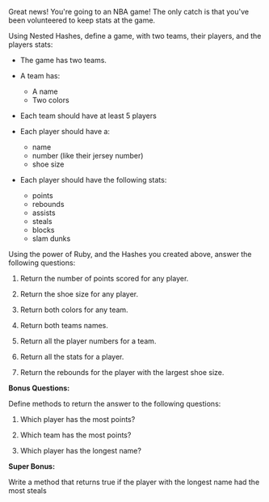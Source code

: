 Great news! You're going to an NBA game! The only catch is that you've been volunteered to keep stats at the game.

Using Nested Hashes, define a game, with two teams, their players, and the players stats:

- The game has two teams.
- A team has:
  - A name
  - Two colors
- Each team should have at least 5 players
- Each player should have a:
  - name
  - number (like their jersey number)
  - shoe size

- Each player should have the following stats:
  - points
  - rebounds
  - assists
  - steals
  - blocks
  - slam dunks

Using the power of Ruby, and the Hashes you created above, answer the following questions:

1. Return the number of points scored for any player.

2. Return the shoe size for any player.

3. Return both colors for any team.

4. Return both teams names.

5. Return all the player numbers for a team.

6. Return all the stats for a player.

7. Return the rebounds for the player with the largest shoe size.

**Bonus Questions:**

Define methods to return the answer to the following questions:

1. Which player has the most points?

2. Which team has the most points?

3. Which player has the longest name?

**Super Bonus:**

Write a method that returns true if the player with the longest name had the most steals